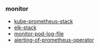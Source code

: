 ### monitor

* [kube-prometheus-stack](kube.prometheus.stack.md)
* [elk-stack](elk.stack.md)
* [monitor-pod-log-file](monitor.pod.log.file.md)
* [alerting-of-prometheus-operator](alerting.of.prometheus.operator.md)
